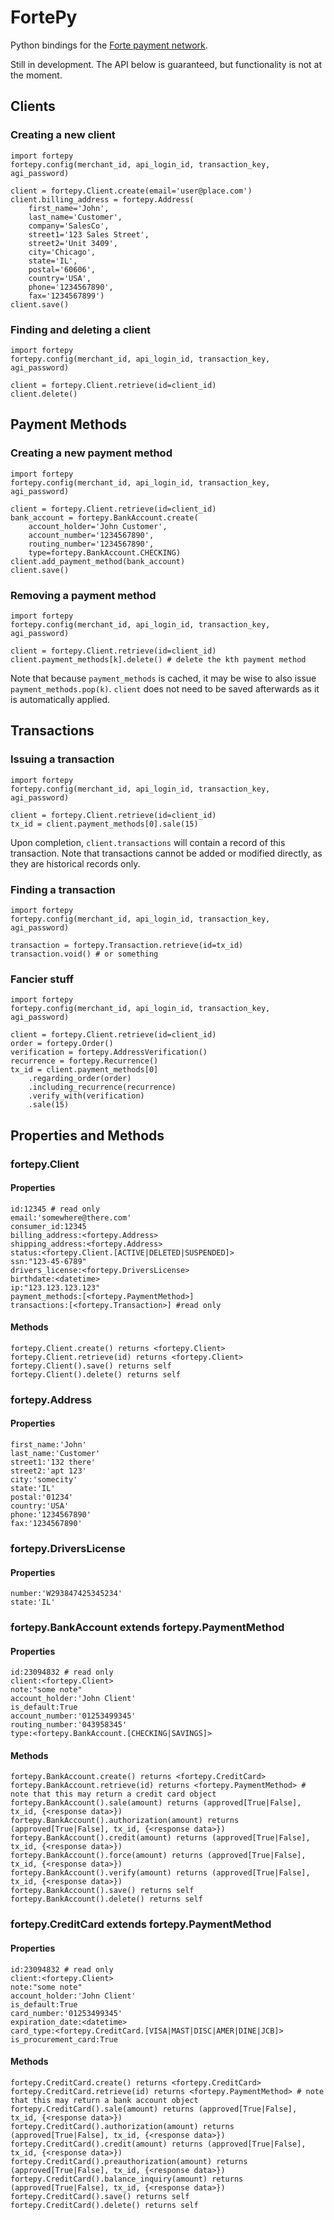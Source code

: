 # FortePy

Python bindings for the [Forte payment network](http://www.forte.net/).

Still in development. The API below is guaranteed, but functionality is not at the moment.

## Clients

### Creating a new client

```
import fortepy
fortepy.config(merchant_id, api_login_id, transaction_key, agi_password)

client = fortepy.Client.create(email='user@place.com')
client.billing_address = fortepy.Address(
	first_name='John', 
	last_name='Customer',
	company='SalesCo',
	street1='123 Sales Street',
	street2='Unit 3409',
	city='Chicago',
	state='IL',
	postal='60606',
	country='USA',
	phone='1234567890',
	fax='1234567899')
client.save()
```

### Finding and deleting a client

```
import fortepy
fortepy.config(merchant_id, api_login_id, transaction_key, agi_password)

client = fortepy.Client.retrieve(id=client_id)
client.delete()
```

## Payment Methods

### Creating a new payment method

```
import fortepy
fortepy.config(merchant_id, api_login_id, transaction_key, agi_password)

client = fortepy.Client.retrieve(id=client_id)
bank_account = fortepy.BankAccount.create(
	account_holder='John Customer',
	account_number='1234567890',
	routing_number='1234567890',
	type=fortepy.BankAccount.CHECKING)
client.add_payment_method(bank_account)
client.save()
```

### Removing a payment method

```
import fortepy
fortepy.config(merchant_id, api_login_id, transaction_key, agi_password)

client = fortepy.Client.retrieve(id=client_id)
client.payment_methods[k].delete() # delete the kth payment method
```

Note that because `payment_methods` is cached, it may be wise to also issue `payment_methods.pop(k)`. `client` does not need to be saved afterwards as it is automatically applied.

## Transactions

### Issuing a transaction

```
import fortepy
fortepy.config(merchant_id, api_login_id, transaction_key, agi_password)

client = fortepy.Client.retrieve(id=client_id)
tx_id = client.payment_methods[0].sale(15)
```

Upon completion, `client.transactions` will contain a record of this transaction. Note that transactions cannot be added or modified directly, as they are historical records only.

### Finding a transaction

```
import fortepy
fortepy.config(merchant_id, api_login_id, transaction_key, agi_password)

transaction = fortepy.Transaction.retrieve(id=tx_id)
transaction.void() # or something
```

### Fancier stuff

```
import fortepy
fortepy.config(merchant_id, api_login_id, transaction_key, agi_password)

client = fortepy.Client.retrieve(id=client_id)
order = fortepy.Order()
verification = fortepy.AddressVerification()
recurrence = fortepy.Recurrence()
tx_id = client.payment_methods[0]
	.regarding_order(order)
	.including_recurrence(recurrence)
	.verify_with(verification)
	.sale(15)
```

## Properties and Methods

### fortepy.Client

#### Properties

```
id:12345 # read only
email:'somewhere@there.com'
consumer_id:12345
billing_address:<fortepy.Address>
shipping_address:<fortepy.Address>
status:<fortepy.Client.[ACTIVE|DELETED|SUSPENDED]>
ssn:"123-45-6789"
drivers_license:<fortepy.DriversLicense>
birthdate:<datetime>
ip:"123.123.123.123"
payment_methods:[<fortepy.PaymentMethod>]
transactions:[<fortepy.Transaction>] #read only
```

#### Methods

```
fortepy.Client.create() returns <fortepy.Client>
fortepy.Client.retrieve(id) returns <fortepy.Client>
fortepy.Client().save() returns self
fortepy.Client().delete() returns self
```

### fortepy.Address

#### Properties

```
first_name:'John'
last_name:'Customer'
street1:'132 there'
street2:'apt 123'
city:'somecity'
state:'IL'
postal:'01234'
country:'USA'
phone:'1234567890'
fax:'1234567890'
```

### fortepy.DriversLicense

#### Properties

```
number:'W293847425345234'
state:'IL'
```

### fortepy.BankAccount extends fortepy.PaymentMethod

#### Properties

```
id:23094832 # read only
client:<fortepy.Client>
note:"some note"
account_holder:'John Client'
is_default:True
account_number:'01253499345'
routing_number:'043958345'
type:<fortepy.BankAccount.[CHECKING|SAVINGS]>
```

#### Methods

```
fortepy.BankAccount.create() returns <fortepy.CreditCard>
fortepy.BankAccount.retrieve(id) returns <fortepy.PaymentMethod> # note that this may return a credit card object
fortepy.BankAccount().sale(amount) returns (approved[True|False], tx_id, {<response data>})
fortepy.BankAccount().authorization(amount) returns (approved[True|False], tx_id, {<response data>})
fortepy.BankAccount().credit(amount) returns (approved[True|False], tx_id, {<response data>})
fortepy.BankAccount().force(amount) returns (approved[True|False], tx_id, {<response data>})
fortepy.BankAccount().verify(amount) returns (approved[True|False], tx_id, {<response data>})
fortepy.BankAccount().save() returns self
fortepy.BankAccount().delete() returns self
```

### fortepy.CreditCard extends fortepy.PaymentMethod

#### Properties

```
id:23094832 # read only
client:<fortepy.Client>
note:"some note"
account_holder:'John Client'
is_default:True
card_number:'01253499345'
expiration_date:<datetime>
card_type:<fortepy.CreditCard.[VISA|MAST|DISC|AMER|DINE|JCB]>
is_procurement_card:True
```

#### Methods

```
fortepy.CreditCard.create() returns <fortepy.CreditCard>
fortepy.CreditCard.retrieve(id) returns <fortepy.PaymentMethod> # note that this may return a bank account object
fortepy.CreditCard().sale(amount) returns (approved[True|False], tx_id, {<response data>})
fortepy.CreditCard().authorization(amount) returns (approved[True|False], tx_id, {<response data>})
fortepy.CreditCard().credit(amount) returns (approved[True|False], tx_id, {<response data>})
fortepy.CreditCard().preauthorization(amount) returns (approved[True|False], tx_id, {<response data>})
fortepy.CreditCard().balance_inquiry(amount) returns (approved[True|False], tx_id, {<response data>})
fortepy.CreditCard().save() returns self
fortepy.CreditCard().delete() returns self
```